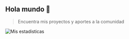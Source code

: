 ## Hola mundo 👋

> Encuentra mis proyectos y aportes a la comunidad

![Mis estadisticas](https://github-readme-stats.vercel.app/api?username=vis97c&count_private=true&show_icons=true&theme=vue&line_height=22)


